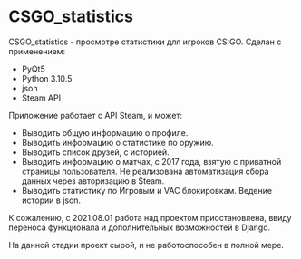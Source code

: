 # CSGO_statistics
CSGO_statistics - просмотре статистики для игроков CS:GO. Сделан с применением:
- PyQt5
- Python 3.10.5
- json
- Steam API

Приложение работает с API Steam, и может:
- Выводить общую информацию о профиле.
- Выводить информацию о статистике по оружию.
- Выводить список друзей, с историей.
- Выводить информацию о матчах, с 2017 года, взятую с приватной страницы пользователя. Не реализована автоматизация сбора данных через авторизацию в Steam.
- Выводить статистику по Игровым и VAC блокировкам. Ведение истории в json.

К сожалению, c 2021.08.01 работа над проектом приостановлена, ввиду переноса функционала и дополнительных возможностей в Django.

На данной стадии проект сырой, и не работоспособен в полной мере.

